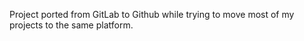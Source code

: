   Project ported from GitLab to Github while trying to move most of my projects to the same platform.
